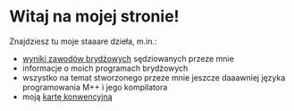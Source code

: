 # Witaj na mojej stronie!

Znajdziesz tu moje staaare dzieła, m.in.:

*   [wyniki zawodów brydżowych](/bridge-results) sędziowanych przeze mnie
*   informacje o moich programach brydżowych
*   wszystko na temat stworzonego przeze mnie jeszcze daaawniej języka programowania M++ i jego kompilatora
*   moją [kartę konwencyjną](/kk.zip)
